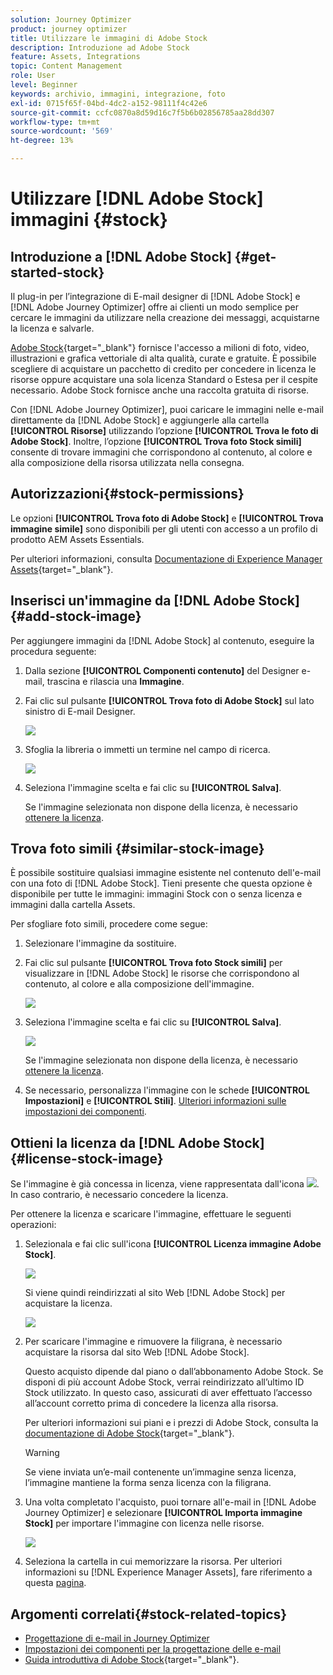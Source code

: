 ```yaml
---
solution: Journey Optimizer
product: journey optimizer
title: Utilizzare le immagini di Adobe Stock
description: Introduzione ad Adobe Stock
feature: Assets, Integrations
topic: Content Management
role: User
level: Beginner
keywords: archivio, immagini, integrazione, foto
exl-id: 0715f65f-04bd-4dc2-a152-98111f4c42e6
source-git-commit: ccfc0870a8d59d16c7f5b6b02856785aa28dd307
workflow-type: tm+mt
source-wordcount: '569'
ht-degree: 13%

---
```


# Utilizzare [!DNL Adobe Stock] immagini {#stock}

## Introduzione a [!DNL Adobe Stock] {#get-started-stock}

Il plug-in per l’integrazione di E-mail designer di [!DNL Adobe Stock] e [!DNL Adobe Journey Optimizer] offre ai clienti un modo semplice per cercare le immagini da utilizzare nella creazione dei messaggi, acquistarne la licenza e salvarle.

[Adobe Stock](https://helpx.adobe.com/stock/get-started.html){target="_blank"} fornisce l&#39;accesso a milioni di foto, video, illustrazioni e grafica vettoriale di alta qualità, curate e gratuite. È possibile scegliere di acquistare un pacchetto di credito per concedere in licenza le risorse oppure acquistare una sola licenza Standard o Estesa per il cespite necessario. Adobe Stock fornisce anche una raccolta gratuita di risorse.

Con [!DNL Adobe Journey Optimizer], puoi caricare le immagini nelle e-mail direttamente da [!DNL Adobe Stock] e aggiungerle alla cartella **[!UICONTROL Risorse]** utilizzando l’opzione **[!UICONTROL Trova le foto di Adobe Stock]**. Inoltre, l’opzione **[!UICONTROL Trova foto Stock simili]** consente di trovare immagini che corrispondono al contenuto, al colore e alla composizione della risorsa utilizzata nella consegna.

## Autorizzazioni{#stock-permissions}

Le opzioni **[!UICONTROL Trova foto di Adobe Stock]** e **[!UICONTROL Trova immagine simile]** sono disponibili per gli utenti con accesso a un profilo di prodotto AEM Assets Essentials.

Per ulteriori informazioni, consulta [Documentazione di Experience Manager Assets](https://experienceleague.adobe.com/docs/experience-manager-assets-essentials/help/get-started-admins/deploy-administer.html#add-users-to-essentials){target="_blank"}.

## Inserisci un&#39;immagine da [!DNL Adobe Stock] {#add-stock-image}

Per aggiungere immagini da [!DNL Adobe Stock] al contenuto, eseguire la procedura seguente:

1. Dalla sezione **[!UICONTROL Componenti contenuto]** del Designer e-mail, trascina e rilascia una **Immagine**.

1. Fai clic sul pulsante **[!UICONTROL Trova foto di Adobe Stock]** sul lato sinistro di E-mail Designer.

   ![](assets/stock-find-photos.png)

1. Sfoglia la libreria o immetti un termine nel campo di ricerca.

   ![](assets/stock-select-from-lib.png)

1. Seleziona l&#39;immagine scelta e fai clic su **[!UICONTROL Salva]**.

   Se l&#39;immagine selezionata non dispone della licenza, è necessario [ottenere la licenza](#license-stock-image).

## Trova foto simili {#similar-stock-image}

È possibile sostituire qualsiasi immagine esistente nel contenuto dell&#39;e-mail con una foto di [!DNL Adobe Stock]. Tieni presente che questa opzione è disponibile per tutte le immagini: immagini Stock con o senza licenza e immagini dalla cartella Assets.

Per sfogliare foto simili, procedere come segue:

1. Selezionare l&#39;immagine da sostituire.
1. Fai clic sul pulsante **[!UICONTROL Trova foto Stock simili]** per visualizzare in [!DNL Adobe Stock] le risorse che corrispondono al contenuto, al colore e alla composizione dell&#39;immagine.

   ![](assets/stock-similar.png)

1. Seleziona l&#39;immagine scelta e fai clic su **[!UICONTROL Salva]**.

   ![](assets/stock-similar-results.png)

   Se l&#39;immagine selezionata non dispone della licenza, è necessario [ottenere la licenza](#license-stock-image).

1. Se necessario, personalizza l&#39;immagine con le schede **[!UICONTROL Impostazioni]** e **[!UICONTROL Stili]**. [Ulteriori informazioni sulle impostazioni dei componenti](../email/content-components.md).

## Ottieni la licenza da [!DNL Adobe Stock] {#license-stock-image}

Se l&#39;immagine è già concessa in licenza, viene rappresentata dall&#39;icona ![](assets/stock_10.png). In caso contrario, è necessario concedere la licenza.

Per ottenere la licenza e scaricare l&#39;immagine, effettuare le seguenti operazioni:

1. Selezionala e fai clic sull&#39;icona **[!UICONTROL Licenza immagine Adobe Stock]**.

   ![](assets/stock-license-icon.png)

   Si viene quindi reindirizzati al sito Web [!DNL Adobe Stock] per acquistare la licenza.

   ![](assets/stock-license-photo.png)

1. Per scaricare l&#39;immagine e rimuovere la filigrana, è necessario acquistare la risorsa dal sito Web [!DNL Adobe Stock].

   Questo acquisto dipende dal piano o dall’abbonamento Adobe Stock. Se disponi di più account Adobe Stock, verrai reindirizzato all’ultimo ID Stock utilizzato. In questo caso, assicurati di aver effettuato l’accesso all’account corretto prima di concedere la licenza alla risorsa.

   Per ulteriori informazioni sui piani e i prezzi di Adobe Stock, consulta la [documentazione di Adobe Stock](https://stock.adobe.com/plans){target="_blank"}.

   >[!WARNING]
   > Se viene inviata un’e-mail contenente un’immagine senza licenza, l’immagine mantiene la forma senza licenza con la filigrana.

1. Una volta completato l&#39;acquisto, puoi tornare all&#39;e-mail in [!DNL Adobe Journey Optimizer] e selezionare **[!UICONTROL Importa immagine Stock]** per importare l&#39;immagine con licenza nelle risorse.

   ![](assets/stock_6.png)

1. Seleziona la cartella in cui memorizzare la risorsa. Per ulteriori informazioni su [!DNL Experience Manager Assets], fare riferimento a questa [pagina](assets.md#get-started-assets).

## Argomenti correlati{#stock-related-topics}

* [Progettazione di e-mail in Journey Optimizer](../email/get-started-email-design.md)
* [Impostazioni dei componenti per la progettazione delle e-mail](../email/content-components.md)
* [Guida introduttiva di Adobe Stock](https://helpx.adobe.com/stock/get-started.html){target="_blank"}.

